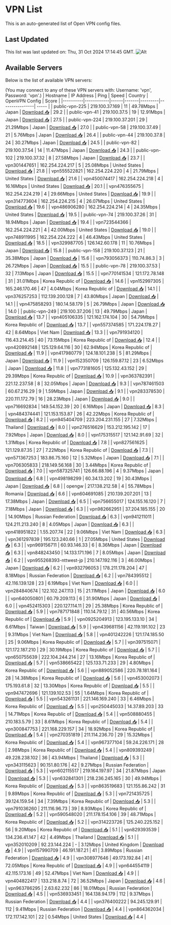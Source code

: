 # VPN List

This is an auto-generated list of Open VPN config files.

## Last Updated

This list was last updated on: Thu, 31 Oct 2024 17:14:45 GMT.
![Alt](https://repobeats.axiom.co/api/embed/186b98318ef1479477931607c1ad7d823f12451f.svg "Repobeats analytics image")

## Available Servers

Below is the list of available VPN servers:

(You may connect to any of these VPN servers with: Username: 'vpn', Password: 'vpn'.)
| Hostname | IP Address | Ping | Speed | Country | OpenVPN Config | Score |
|----------|------------|------|-------|---------|----------------| ----- |
| public-vpn-225 | 219.100.37.169 | 11 | 49.78Mbps | Japan | [Download 📥](./configs/server_0_JP.ovpn) | 29.2 |
| public-vpn-41 | 219.100.37.5 | 19 | 12.91Mbps | Japan | [Download 📥](./configs/server_1_JP.ovpn) | 27.5 |
| public-vpn-224 | 219.100.37.201 | 29 | 21.29Mbps | Japan | [Download 📥](./configs/server_2_JP.ovpn) | 27.0 |
| public-vpn-58 | 219.100.37.49 | 21 | 5.76Mbps | Japan | [Download 📥](./configs/server_3_JP.ovpn) | 26.4 |
| public-vpn-44 | 219.100.37.8 | 24 | 30.27Mbps | Japan | [Download 📥](./configs/server_4_JP.ovpn) | 24.5 |
| public-vpn-82 | 219.100.37.54 | 14 | 11.47Mbps | Japan | [Download 📥](./configs/server_5_JP.ovpn) | 24.3 |
| public-vpn-102 | 219.100.37.32 | 8 | 27.58Mbps | Japan | [Download 📥](./configs/server_6_JP.ovpn) | 23.7 |
| vpn301447651 | 162.254.224.217 | 5 | 25.08Mbps | United States | [Download 📥](./configs/server_7_US.ovpn) | 21.8 |
| vpn555522821 | 162.254.224.220 | 4 | 21.79Mbps | United States | [Download 📥](./configs/server_8_US.ovpn) | 21.6 |
| vpn450074417 | 162.254.224.218 | 4 | 16.16Mbps | United States | [Download 📥](./configs/server_9_US.ovpn) | 20.1 |
| vpn476355675 | 162.254.224.219 | 4 | 29.66Mbps | United States | [Download 📥](./configs/server_10_US.ovpn) | 19.9 |
| vpn314773604 | 162.254.224.215 | 4 | 26.07Mbps | United States | [Download 📥](./configs/server_11_US.ovpn) | 19.6 |
| vpn486906280 | 162.254.224.214 | 4 | 24.35Mbps | United States | [Download 📥](./configs/server_12_US.ovpn) | 19.5 |
| public-vpn-74 | 219.100.37.26 | 31 | 18.94Mbps | Japan | [Download 📥](./configs/server_13_JP.ovpn) | 19.4 |
| vpn723544366 | 162.254.224.221 | 4 | 42.00Mbps | United States | [Download 📥](./configs/server_14_US.ovpn) | 19.0 |
| vpn748911995 | 162.254.224.222 | 4 | 46.43Mbps | United States | [Download 📥](./configs/server_15_US.ovpn) | 18.5 |
| vpn329987705 | 126.142.60.178 | 11 | 10.76Mbps | Japan | [Download 📥](./configs/server_16_JP.ovpn) | 15.8 |
| public-vpn-158 | 219.100.37.123 | 21 | 35.38Mbps | Japan | [Download 📥](./configs/server_17_JP.ovpn) | 15.6 |
| vpn793056373 | 110.74.86.3 | 3 | 26.72Mbps | Japan | [Download 📥](./configs/server_18_JP.ovpn) | 15.5 |
| public-vpn-78 | 219.100.37.53 | 32 | 7.13Mbps | Japan | [Download 📥](./configs/server_19_JP.ovpn) | 15.5 |
| vpn770141534 | 121.172.78.148 | 31 | 31.01Mbps | Korea Republic of | [Download 📥](./configs/server_20_KR.ovpn) | 14.6 |
| vpn152997305 | 165.246.170.46 | 47 | 4.04Mbps | Korea Republic of | [Download 📥](./configs/server_21_KR.ovpn) | 14.1 |
| vpn376257253 | 112.139.200.128 | 7 | 43.80Mbps | Japan | [Download 📥](./configs/server_22_JP.ovpn) | 14.1 |
| vpn475858293 | 180.14.58.179 | 5 | 26.79Mbps | Japan | [Download 📥](./configs/server_23_JP.ovpn) | 14.0 |
| public-vpn-249 | 219.100.37.206 | 13 | 49.79Mbps | Japan | [Download 📥](./configs/server_24_JP.ovpn) | 13.7 |
| vpn405106335 | 121.162.174.104 | 30 | 54.79Mbps | Korea Republic of | [Download 📥](./configs/server_25_KR.ovpn) | 13.7 |
| vpn557374585 | 171.224.178.27 | 42 | 8.64Mbps | Viet Nam | [Download 📥](./configs/server_26_VN.ovpn) | 13.3 |
| vpn791934120 | 116.43.214.45 | 40 | 73.15Mbps | Korea Republic of | [Download 📥](./configs/server_27_KR.ovpn) | 12.4 |
| vpn420892148 | 125.129.64.116 | 30 | 62.94Mbps | Korea Republic of | [Download 📥](./configs/server_28_KR.ovpn) | 11.9 |
| vpn417980779 | 124.18.101.238 | 5 | 81.29Mbps | Japan | [Download 📥](./configs/server_29_JP.ovpn) | 11.9 |
| vpn152350709 | 126.159.87.12 | 23 | 6.52Mbps | Japan | [Download 📥](./configs/server_30_JP.ovpn) | 11.8 |
| vpn773181605 | 125.132.43.152 | 29 | 29.39Mbps | Korea Republic of | [Download 📥](./configs/server_31_KR.ovpn) | 10.9 |
| vpn363782391 | 221.12.237.58 | 8 | 32.05Mbps | Japan | [Download 📥](./configs/server_32_JP.ovpn) | 9.3 |
| vpn787461503 | 60.67.216.29 | 9 | 1.59Mbps | Japan | [Download 📥](./configs/server_33_JP.ovpn) | 9.1 |
| vpn283378530 | 220.111.172.79 | 16 | 28.23Mbps | Japan | [Download 📥](./configs/server_34_JP.ovpn) | 9.0 |
| vpn716692834 | 149.54.152.39 | 20 | 6.16Mbps | Japan | [Download 📥](./configs/server_35_JP.ovpn) | 8.3 |
| vpn484374441 | 121.153.153.87 | 26 | 42.22Mbps | Korea Republic of | [Download 📥](./configs/server_36_KR.ovpn) | 8.2 |
| vpn945404709 | 223.204.231.155 | 27 | 7.32Mbps | Thailand | [Download 📥](./configs/server_37_TH.ovpn) | 8.0 |
| vpn276516629 | 153.212.195.142 | 17 | 7.92Mbps | Japan | [Download 📥](./configs/server_38_JP.ovpn) | 8.0 |
| vpn175315517 | 121.142.91.69 | 32 | 1.31Mbps | Korea Republic of | [Download 📥](./configs/server_39_KR.ovpn) | 7.8 |
| vpn827561625 | 121.129.87.35 | 27 | 7.22Mbps | Korea Republic of | [Download 📥](./configs/server_40_KR.ovpn) | 7.3 |
| vpn571367253 | 183.86.75.160 | 12 | 5.32Mbps | Japan | [Download 📥](./configs/server_41_JP.ovpn) | 7.1 |
| vpn706305833 | 218.149.56.168 | 30 | 3.44Mbps | Korea Republic of | [Download 📥](./configs/server_42_KR.ovpn) | 7.0 |
| vpn587325741 | 126.66.88.196 | 4 | 9.37Mbps | Japan | [Download 📥](./configs/server_43_JP.ovpn) | 6.8 |
| vpn498198299 | 60.34.13.202 | 19 | 30.43Mbps | Japan | [Download 📥](./configs/server_44_JP.ovpn) | 6.8 |
| opengw | 217.138.212.58 | 4 | 55.78Mbps | Romania | [Download 📥](./configs/server_45_RO.ovpn) | 6.6 |
| vpn604691085 | 210.139.207.201 | 13 | 17.38Mbps | Japan | [Download 📥](./configs/server_46_JP.ovpn) | 6.5 |
| vpn756655017 | 124.155.16.120 | 7 | 7.18Mbps | Japan | [Download 📥](./configs/server_47_JP.ovpn) | 6.3 |
| vpn982662951 | 37.204.185.155 | 20 | 14.90Mbps | Russian Federation | [Download 📥](./configs/server_48_RU.ovpn) | 6.3 |
| vpn941211011 | 124.211.213.240 | 8 | 4.05Mbps | Japan | [Download 📥](./configs/server_49_JP.ovpn) | 6.3 |
| vpn418951822 | 1.55.207.74 | 22 | 9.06Mbps | Viet Nam | [Download 📥](./configs/server_50_VN.ovpn) | 6.3 |
| vpn361297839 | 195.123.240.66 | 1 | 27.05Mbps | United States | [Download 📥](./configs/server_51_US.ovpn) | 6.3 |
| vpn969156711 | 60.93.146.33 | 6 | 8.36Mbps | Japan | [Download 📥](./configs/server_52_JP.ovpn) | 6.3 |
| vpn848243450 | 14.133.171.196 | 7 | 8.05Mbps | Japan | [Download 📥](./configs/server_53_JP.ovpn) | 6.2 |
| vpn955268393-nttwest-jp | 210.147.192.116 | 3 | 46.00Mbps | Japan | [Download 📥](./configs/server_54_JP.ovpn) | 6.2 |
| vpn932796053 | 178.211.178.204 | 47 | 8.18Mbps | Russian Federation | [Download 📥](./configs/server_55_RU.ovpn) | 6.2 |
| vpn784395512 | 42.116.139.128 | 23 | 6.19Mbps | Viet Nam | [Download 📥](./configs/server_56_VN.ovpn) | 6.0 |
| vpn284840674 | 122.102.247.113 | 15 | 21.11Mbps | Japan | [Download 📥](./configs/server_57_JP.ovpn) | 6.0 |
| vpn640050801 | 60.79.209.113 | 6 | 31.90Mbps | Japan | [Download 📥](./configs/server_58_JP.ovpn) | 6.0 |
| vpn452415303 | 220.127.114.11 | 29 | 25.38Mbps | Korea Republic of | [Download 📥](./configs/server_59_KR.ovpn) | 5.9 |
| vpn787171848 | 110.14.79.12 | 31 | 40.56Mbps | Korea Republic of | [Download 📥](./configs/server_60_KR.ovpn) | 5.9 |
| vpn0925204913 | 123.195.133.10 | 34 | 6.61Mbps | Taiwan | [Download 📥](./configs/server_61_TW.ovpn) | 5.9 |
| vpn439681156 | 42.119.191.102 | 23 | 9.31Mbps | Viet Nam | [Download 📥](./configs/server_62_VN.ovpn) | 5.8 |
| vpn401242226 | 121.174.185.50 | 25 | 9.06Mbps | Korea Republic of | [Download 📥](./configs/server_63_KR.ovpn) | 5.7 |
| vpn397515071 | 121.172.187.210 | 29 | 30.19Mbps | Korea Republic of | [Download 📥](./configs/server_64_KR.ovpn) | 5.7 |
| vpn650755639 | 222.104.244.214 | 27 | 13.16Mbps | Korea Republic of | [Download 📥](./configs/server_65_KR.ovpn) | 5.7 |
| vpn538665422 | 125.133.71.233 | 29 | 4.80Mbps | Korea Republic of | [Download 📥](./configs/server_66_KR.ovpn) | 5.6 |
| vpn889052586 | 220.78.181.164 | 28 | 14.38Mbps | Korea Republic of | [Download 📥](./configs/server_67_KR.ovpn) | 5.6 |
| vpn453002073 | 175.193.61.8 | 32 | 13.30Mbps | Korea Republic of | [Download 📥](./configs/server_68_KR.ovpn) | 5.5 |
| vpn947472696 | 121.139.102.53 | 55 | 1.64Mbps | Korea Republic of | [Download 📥](./configs/server_69_KR.ovpn) | 5.5 |
| vpn543261131 | 221.146.169.240 | 33 | 6.46Mbps | Korea Republic of | [Download 📥](./configs/server_70_KR.ovpn) | 5.5 |
| vpn250445033 | 14.37.89.203 | 33 | 14.71Mbps | Korea Republic of | [Download 📥](./configs/server_71_KR.ovpn) | 5.4 |
| vpn508880455 | 210.183.5.79 | 33 | 8.61Mbps | Korea Republic of | [Download 📥](./configs/server_72_KR.ovpn) | 5.4 |
| vpn300847753 | 221.168.229.157 | 34 | 18.92Mbps | Korea Republic of | [Download 📥](./configs/server_73_KR.ovpn) | 5.4 |
| vpn270351819 | 211.114.236.70 | 29 | 15.32Mbps | Korea Republic of | [Download 📥](./configs/server_74_KR.ovpn) | 5.4 |
| vpn967377104 | 59.24.226.171 | 28 | 2.98Mbps | Korea Republic of | [Download 📥](./configs/server_75_KR.ovpn) | 5.4 |
| vpn809393249 | 49.228.238.102 | 36 | 43.94Mbps | Thailand | [Download 📥](./configs/server_76_TH.ovpn) | 5.3 |
| vpn343115623 | 90.151.80.176 | 42 | 9.27Mbps | Russian Federation | [Download 📥](./configs/server_77_RU.ovpn) | 5.3 |
| vpn602115517 | 219.164.197.97 | 34 | 21.87Mbps | Japan | [Download 📥](./configs/server_78_JP.ovpn) | 5.3 |
| vpn632841301 | 218.236.245.165 | 30 | 49.94Mbps | Korea Republic of | [Download 📥](./configs/server_79_KR.ovpn) | 5.3 |
| vpn863519683 | 121.155.86.242 | 31 | 9.89Mbps | Korea Republic of | [Download 📥](./configs/server_80_KR.ovpn) | 5.3 |
| vpn721435725 | 39.124.159.54 | 34 | 7.39Mbps | Korea Republic of | [Download 📥](./configs/server_81_KR.ovpn) | 5.3 |
| vpn791036260 | 211.116.96.73 | 39 | 8.93Mbps | Korea Republic of | [Download 📥](./configs/server_82_KR.ovpn) | 5.2 |
| vpn590548020 | 211.178.154.106 | 39 | 48.71Mbps | Korea Republic of | [Download 📥](./configs/server_83_KR.ovpn) | 5.2 |
| vpn314223726 | 125.240.225.152 | 56 | 9.20Mbps | Korea Republic of | [Download 📥](./configs/server_84_KR.ovpn) | 5.1 |
| vpn829393539 | 134.236.41.147 | 42 | 4.49Mbps | Thailand | [Download 📥](./configs/server_85_TH.ovpn) | 5.1 |
| vpn352010209 | 92.23.144.224 | - | 3.12Mbps | United Kingdom | [Download 📥](./configs/server_86_GB.ovpn) | 4.9 |
| vpn157990709 | 46.191.187.21 | 41 | 3.89Mbps | Russian Federation | [Download 📥](./configs/server_87_RU.ovpn) | 4.9 |
| vpn308977646 | 49.173.192.84 | 41 | 72.05Mbps | Korea Republic of | [Download 📥](./configs/server_88_KR.ovpn) | 4.9 |
| vpn644554119 | 42.115.173.16 | 49 | 52.47Mbps | Viet Nam | [Download 📥](./configs/server_89_VN.ovpn) | 4.9 |
| vpn404822417 | 133.218.8.74 | 72 | 36.52Mbps | Japan | [Download 📥](./configs/server_90_JP.ovpn) | 4.6 |
| vpn963786295 | 2.63.62.232 | 86 | 18.01Mbps | Russian Federation | [Download 📥](./configs/server_91_RU.ovpn) | 4.5 |
| vpn536933451 | 164.138.94.179 | 112 | 9.37Mbps | Russian Federation | [Download 📥](./configs/server_92_RU.ovpn) | 4.4 |
| vpn376400222 | 94.245.129.91 | 112 | 9.41Mbps | Russian Federation | [Download 📥](./configs/server_93_RU.ovpn) | 4.4 |
| vpn864362034 | 172.117.142.101 | 22 | 0.54Mbps | United States | [Download 📥](./configs/server_94_US.ovpn) | 4.4 |
